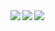 <span>
  <img align="left" src="https://github-readme-stats.vercel.app/api?username=peterdonald3&count_private=true&show_icons=true&theme=radical"/>
  <img align="left" src="https://github-readme-stats.vercel.app/api/top-langs/?username=peterdonald3&theme=radical&&langs_count=8&hide=Makefile" />
  <a href="https://www.linkedin.com/in/peter-donald-79938b9a/">
  <img src="https://img.shields.io/badge/LinkedIn-0077B5?style=for-the-badge&logo=linkedin&logoColor=white" />
            </a>                     
</span>

